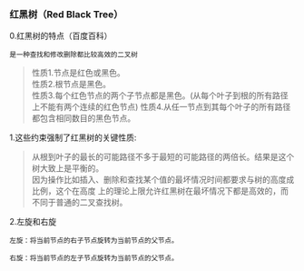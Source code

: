 ### 红黑树（Red Black Tree）

0.红黑树的特点（百度百科）

    是一种查找和修改删除都比较高效的二叉树

> 性质1.节点是红色或黑色。  
  性质2.根节点是黑色。   
  性质3.每个红色节点的两个子节点都是黑色。(从每个叶子到根的所有路径上不能有两个连续的红色节点)
  性质4.从任一节点到其每个叶子的所有路径都包含相同数目的黑色节点。
  
1.这些约束强制了红黑树的关键性质: 
  
> 从根到叶子的最长的可能路径不多于最短的可能路径的两倍长。结果是这个树大致上是平衡的。  
  因为操作比如插入、删除和查找某个值的最坏情况时间都要求与树的高度成比例，这个在高度
  上的理论上限允许红黑树在最坏情况下都是高效的，而不同于普通的二叉查找树。

2.左旋和右旋
    
    左旋：将当前节点的右子节点旋转为当前节点的父节点。      
    
    右旋：将当前节点的左子节点旋转为当前节点的父节点。 




